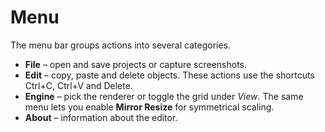 # Menu

The menu bar groups actions into several categories.

- **File** – open and save projects or capture screenshots.
- **Edit** – copy, paste and delete objects. These actions use the shortcuts
  Ctrl+C, Ctrl+V and Delete.
- **Engine** – pick the renderer or toggle the grid under *View*. The same menu
  lets you enable **Mirror Resize** for symmetrical scaling.
- **About** – information about the editor.
